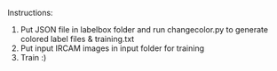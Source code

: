 
Instructions:
1. Put JSON file in labelbox folder and run changecolor.py to generate colored label files & training.txt
2. Put input IRCAM images in input folder for training
3. Train :)

